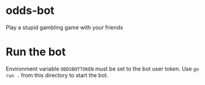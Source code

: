 # odds-bot
Play a stupid gambling game with your friends

# Run the bot
Environment variable `ODDSBOTTOKEN` must be set to the bot user token. Use `go run .` from this directory to start the bot.